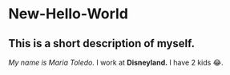 # New-Hello-World
## This is a short description of myself.
*My name is Maria Toledo.*
I work at **Disneyland.**
I have 2 kids 😂.
